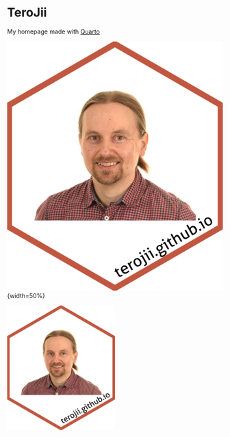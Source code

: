 # TeroJii

My homepage made with [Quarto](https://quarto.org/)

![](logo-for-website-v2.png){width=50%}

<img src="./logo-for-website-v2.png"  width=50% height=50%>